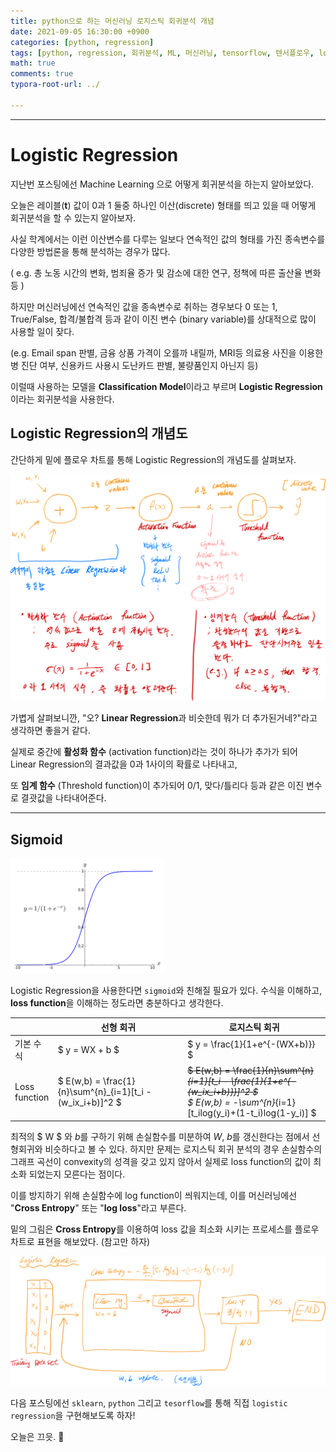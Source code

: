 ```yaml
---
title: python으로 하는 머신러닝 로지스틱 회귀분석 개념
date: 2021-09-05 16:30:00 +0900
categories: [python, regression]
tags: [python, regression, 회귀분석, ML, 머신러닝, tensorflow, 텐서플로우, logistic, 로지스틱] 
math: true
comments: true
typora-root-url: ../

---
```


---

# Logistic Regression

지난번 포스팅에선 Machine Learning 으로 어떻게 회귀분석을 하는지 알아보았다.

오늘은 레이블(**t**) 값이 0과 1 둘중 하나인 이산(discrete) 형태를 띄고 있을 때 어떻게 회귀분석을 할 수 있는지 알아보자.

사실 학계에서는 이런 이산변수를 다루는 일보다 연속적인 값의 형태를 가진 종속변수를 다양한 방법론을 통해 분석하는 경우가 많다.  

( e.g. 총 노동 시간의 변화, 범죄율 증가 및 감소에 대한 연구, 정책에 따른 출산율 변화 등 )

하지만 머신러닝에선 연속적인 값을 종속변수로 취하는 경우보다 0 또는 1, True/False, 합격/불합격 등과 같이 이진 변수 (binary variable)를 상대적으로 많이 사용할 일이 잦다. 

(e.g. Email span 판별, 금융 상품 가격이 오를까 내릴까, MRI등 의료용 사진을 이용한 병 진단 여부, 신용카드 사용시 도난카드 판별, 불량품인지 아닌지 등)

이럴때 사용하는 모델을 **Classification Model**이라고 부르며 **Logistic Regression**이라는 회귀분석을 사용한다.

## Logistic Regression의 개념도

간단하게 밑에 플로우 차트를 통해 Logistic Regression의 개념도를 살펴보자. 

![logistic](/../assets/images/regression/logistic.png)

가볍게 살펴보니깐, "오? **Linear Regression**과 비슷한데 뭐가 더 추가된거네?"라고 생각하면 좋을거 같다. 

실제로 중간에 **활성화 함수** (activation function)라는 것이 하나가 추가가 되어 Linear Regression의 결과값을 0과 1사이의 확률로 나타내고,

또 **임계 함수** (Threshold function)이 추가되어 0/1, 맞다/틀리다 등과 같은 이진 변수로 결괏값을 나타내어준다.

---

## Sigmoid

<img src="/../assets/images/regression/sigmoid.png" alt="sigmoid" style="zoom:24%;" />

Logistic Regression을 사용한다면 `sigmoid`와 친해질 필요가 있다.  수식을 이해하고, **loss function**을 이해하는 정도라면 충분하다고 생각한다.  

| | 선형 회귀 | 로지스틱 회귀 |
| --- | --- | ---|
|기본 수식 | $ y = WX + b $ | $ y = \frac{1}{1+e^{-(WX+b)}} $ |
| Loss<br/> function | $ E(w,b) = \frac{1}{n}\sum^{n}_{i=1}[t_i - (w_ix_i+b)]^2 $ | <s>$ E(w,b) = \frac{1}{n}\sum^{n}_{i=1}[t_i - \frac{1}{1+e^{-(w_ix_i+b)}}]^2 $ </s><br /> $ E(w,b) = -\sum^{n}_{i=1}[t_ilog(y_i)+(1-t_i)log(1-y_i)] $ |

최적의 $ W $ 와 $b$를 구하기 위해 손실함수를 미분하여 $W$, $b$를 갱신한다는 점에서 선형회귀와 비슷하다고 볼 수 있다. 하지만 문제는 로지스틱 회귀 분석의 경우 손실함수의 그래프 곡선이 convexity의 성격을 갖고 있지 않아서 실제로 loss function의 값이 최소화 되었는지 모른다는 점이다. 

이를 방지하기 위해 손실함수에 log function이 씌워지는데, 이를 머신러닝에선 "**Cross Entropy**" 또는 "**log loss**"라고 부른다.

밑의 그림은  **Cross Entropy**를 이용하여 loss 값을 최소화 시키는 프로세스를 플로우 차트로 표현을 해보았다. (참고만 하자)

![logistic2](/../assets/images/regression/logistic2.png)

다음 포스팅에선 `sklearn`, `python` 그리고 `tesorflow`를 통해 직접 `logistic regression`을 구현해보도록 하자!

오늘은 끄읏. 👋 
